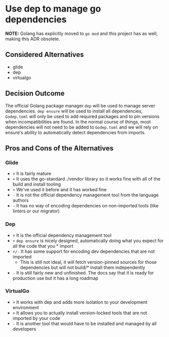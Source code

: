 # Use dep to manage go dependencies

**NOTE:** Golang has explicitly moved to `go mod` and this project has as well, making this ADR obsolete.

## Considered Alternatives

* glide
* dep
* virtualgo

## Decision Outcome

The official Golang package manager `dep` will be used to manage server dependencies. `dep ensure` will be used to install all dependencies, `Godep.toml` will only be used to add required packages and to pin versions when incompatibilities are found. In the normal course of things, most dependencies will not need to be added to `Godep.toml` and we will rely on ensure's ability to automatically detect dependencies from imports.

## Pros and Cons of the Alternatives

### Glide

* `+` It is fairly mature
* `+` It uses the go-standard ./vendor library so it works fine with all of the build and install tooling
* `+` We've used it before and it has worked fine
* `-` It is not the official dependency management tool from the language authors
* `-` It has no way of encoding dependencies on non-imported tools (like linters or our migrator)

### Dep

* `+` It is the official dependency management tool
* `+` `dep ensure` is nicely designed, automatically doing what you expect for all the code that you * import
* `+/-` It has some support for encoding dev dependencies that are not imported
  * This is still not ideal, it will fetch version-pinned sources for those dependencies but will not build/* install them independently
* `-` It is still fairly new and unfinished. The docs say that it is ready for production use but it has a long roadmap

### VirtualGo

* `+` It works with dep and adds more isolation to your development environment
* `+` It allows you to actually install version-locked tools that are not imported by your code
* `-` It is another tool that would have to be installed and managed by all developers
